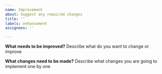 ```yaml
---
name: Improvement
about: Suggest any required changes
title: ''
labels: enhancement
assignees: ''

---
```


**What needs to be improved?**
Describe what do you want to change or improve

**What changes need to be made?**
Describe what changes you are going to implement one by one